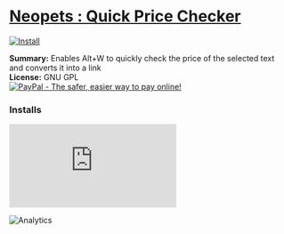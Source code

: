 # [Neopets : Quick Price Checker](.)

[![Install](../../resources/image/install_button.jpg)](../../../../raw/master/scripts/Neopets_Quick_Price_Checker/61379.user.js)

**Summary:** Enables Alt+W to quickly check the price of the selected text and converts it into a link<br />
**License:** GNU GPL<br />
[![PayPal - The safer, easier way to pay online!](https://www.paypalobjects.com/en_US/i/btn/btn_donate_SM.gif "PayPal - The safer, easier way to pay online!")](http://goo.gl/Fv19S)


### Installs
![Daily installs](http://gm.wesley.eti.br/count.php?id=scripts/Neopets_Quick_Price_Checker/61379.user.js&type=image)

![Analytics](https://ga-beacon.appspot.com/UA-462297-6/master/Neopets_Quick_Price_Checker?pixel)
